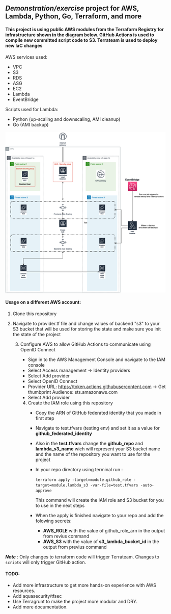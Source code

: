 ## _Demonstration/exercise_ project for AWS, Lambda, Python, Go, Terraform, and more



#### This project is using  public AWS modules from the Terraform Registry for infrastructure shown in the diagram below. GitHub Actions is used to compile new committed script code to S3. Terrateam is used to deploy new IaC changes


AWS services used:
* VPC
* S3
* RDS
* ASG
* EC2
* Lambda
* EventBridge

Scripts used for Lambda:
* Python (up-scaling and downscaling, AMI cleanup)
* Go (AMI backup)


![](img/demonstration.png)

#### Usage on a different AWS account:

1. Clone this repository

2. Navigate to provider.tf file and change values of backend "s3" to your S3 bucket
   that will be used for storing the state and make sure you init the state of the project

   3. Configure AWS to allow GitHub Actions to communicate using OpenID Connect
      * Sign in to the AWS Management Console and navigate to the IAM console
      * Select Access management → Identity providers
      * Select Add provider
      * Select OpenID Connect
      * Provider URL: https://token.actions.githubusercontent.com → Get thumbprint
        Audience: sts.amazonaws.com
      * Select Add provider

      4. Create the IAM role using this repository
         * Copy the ARN of GitHub federated identity that you made in first step
         * Navigate to test.tfvars (testing env) and set it as a value for **github_federated_identity**
         * Also in the **test.tfvars** change the **github_repo** and **lambda_s3_name** wich will represent your S3 bucket name
         and the name of the repository you want to use for the project
         * In your repo directory using terminal run :

             `terraform apply -target=module.github_role -target=module.lambda_s3 -var-file=test.tfvars -auto-approve`

              This command will create the IAM role and S3 bucket for you to use
         in the next steps
         * When the apply is finished navigate to your repo and add the folowing secrets:
           * **AWS_ROLE** with the value of github_role_arn in the output from revius command
           * **AWS_S3** with the value of **s3_lambda_bucket_id** in the output from previus command

**_Note_** : Only changes to terraform code will trigger Terrateam. Changes to `scripts` will only trigger GitHub action.

#### TODO:
* Add more infrastructure to get more hands-on experience with AWS resources.
* Add aquasecurity/tfsec
* Use Terragrunt to make the project more modular and DRY.
* Add more documentation.
